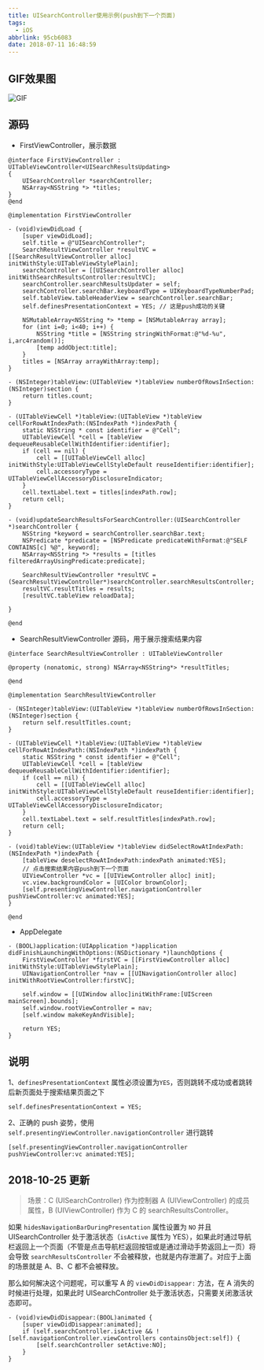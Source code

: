 ```yaml
---
title: UISearchController使用示例(push到下一个页面)
tags:
  - iOS
abbrlink: 95cb6083
date: 2018-07-11 16:48:59
---
```


## GIF效果图

![GIF](/images/201807/UISearchController.gif)

## 源码

- FirstViewController，展示数据
```ObjC
@interface FirstViewController : UITableViewController<UISearchResultsUpdating>
{
    UISearchController *searchController;
    NSArray<NSString *> *titles;
}
@end

@implementation FirstViewController

- (void)viewDidLoad {
    [super viewDidLoad];
    self.title = @"UISearchController";
    SearchResultViewController *resultVC = [[SearchResultViewController alloc] initWithStyle:UITableViewStylePlain];
    searchController = [[UISearchController alloc] initWithSearchResultsController:resultVC];
    searchController.searchResultsUpdater = self;
    searchController.searchBar.keyboardType = UIKeyboardTypeNumberPad;
    self.tableView.tableHeaderView = searchController.searchBar;
    self.definesPresentationContext = YES; // 这是push成功的关键
    
    NSMutableArray<NSString *> *temp = [NSMutableArray array];
    for (int i=0; i<40; i++) {
        NSString *title = [NSString stringWithFormat:@"%d-%u", i,arc4random()];
        [temp addObject:title];
    }
    titles = [NSArray arrayWithArray:temp];
}

- (NSInteger)tableView:(UITableView *)tableView numberOfRowsInSection:(NSInteger)section {
    return titles.count;
}

- (UITableViewCell *)tableView:(UITableView *)tableView cellForRowAtIndexPath:(NSIndexPath *)indexPath {
    static NSString * const identifier = @"Cell";
    UITableViewCell *cell = [tableView dequeueReusableCellWithIdentifier:identifier];
    if (cell == nil) {
        cell = [[UITableViewCell alloc] initWithStyle:UITableViewCellStyleDefault reuseIdentifier:identifier];
        cell.accessoryType = UITableViewCellAccessoryDisclosureIndicator;
    }
    cell.textLabel.text = titles[indexPath.row];
    return cell;
}

- (void)updateSearchResultsForSearchController:(UISearchController *)searchController {
    NSString *keyword = searchController.searchBar.text;
    NSPredicate *predicate = [NSPredicate predicateWithFormat:@"SELF CONTAINS[c] %@", keyword];
    NSArray<NSString *> *results = [titles filteredArrayUsingPredicate:predicate];

    SearchResultViewController *resultVC = (SearchResultViewController*)searchController.searchResultsController;
    resultVC.resultTitles = results;
    [resultVC.tableView reloadData];
    
}

@end
```

- SearchResultViewController 源码，用于展示搜索结果内容
```ObjC
@interface SearchResultViewController : UITableViewController

@property (nonatomic, strong) NSArray<NSString*> *resultTitles;

@end

@implementation SearchResultViewController

- (NSInteger)tableView:(UITableView *)tableView numberOfRowsInSection:(NSInteger)section {
    return self.resultTitles.count;
}

- (UITableViewCell *)tableView:(UITableView *)tableView cellForRowAtIndexPath:(NSIndexPath *)indexPath {
    static NSString * const identifier = @"Cell";
    UITableViewCell *cell = [tableView dequeueReusableCellWithIdentifier:identifier];
    if (cell == nil) {
        cell = [[UITableViewCell alloc] initWithStyle:UITableViewCellStyleDefault reuseIdentifier:identifier];
        cell.accessoryType = UITableViewCellAccessoryDisclosureIndicator;
    }
    cell.textLabel.text = self.resultTitles[indexPath.row];
    return cell;
}

- (void)tableView:(UITableView *)tableView didSelectRowAtIndexPath:(NSIndexPath *)indexPath {
    [tableView deselectRowAtIndexPath:indexPath animated:YES];
    // 点击搜索结果内容push到下一个页面
    UIViewController *vc = [[UIViewController alloc] init];
    vc.view.backgroundColor = [UIColor brownColor];
    [self.presentingViewController.navigationController pushViewController:vc animated:YES];
}

@end
```

- AppDelegate
```ObjC
- (BOOL)application:(UIApplication *)application didFinishLaunchingWithOptions:(NSDictionary *)launchOptions {
    FirstViewController *firstVC = [[FirstViewController alloc] initWithStyle:UITableViewStylePlain];
    UINavigationController *nav = [[UINavigationController alloc] initWithRootViewController:firstVC];
    
    self.window = [[UIWindow alloc]initWithFrame:[UIScreen mainScreen].bounds];
    self.window.rootViewController = nav;
    [self.window makeKeyAndVisible];

    return YES;
}
```

## 说明

1、`definesPresentationContext` 属性必须设置为`YES`，否则跳转不成功或者跳转后新页面处于搜索结果页面之下
```ObjC
self.definesPresentationContext = YES;
```

2、正确的 push 姿势，使用 `self.presentingViewController.navigationController` 进行跳转
```ObjC
[self.presentingViewController.navigationController pushViewController:vc animated:YES];
```

## 2018-10-25 更新

> 场景：C (UISearchController) 作为控制器 A (UIViewController) 的成员属性，B (UIViewController) 作为 C 的 searchResultsController。

如果 `hidesNavigationBarDuringPresentation` 属性设置为 `NO` 并且 UISearchController 处于激活状态（`isActive` 属性为 YES），如果此时通过导航栏返回上一个页面（不管是点击导航栏返回按钮或是通过滑动手势返回上一页）将会导致 `searchResultsController` 不会被释放，也就是内存泄漏了。对应于上面的场景就是 A、B、C 都不会被释放。

那么如何解决这个问题呢，可以重写 A 的 `viewDidDisappear:` 方法，在 A 消失的时候进行处理，如果此时 UISearchController 处于激活状态，只需要关闭激活状态即可。

```ObjC
- (void)viewDidDisappear:(BOOL)animated {
    [super viewDidDisappear:animated];
    if (self.searchController.isActive && ![self.navigationController.viewControllers containsObject:self]) {
        [self.searchController setActive:NO];
    }
}
```
